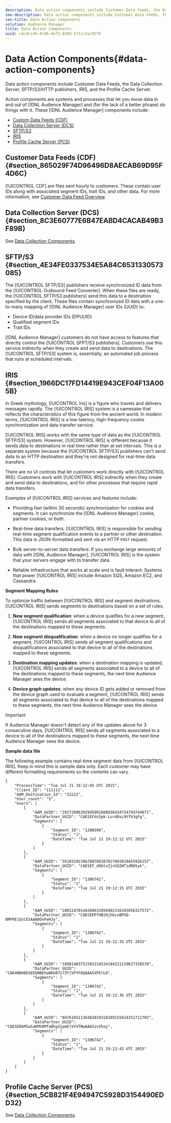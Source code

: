 ```yaml
---
description: Data action components include Customer Data Feeds, the Data Collection Server, SFTP/S3/HTTP publishers, IRIS, and the Profile Cache Server.
seo-description: Data action components include Customer Data Feeds, the Data Collection Server, SFTP/S3/HTTP publishers, IRIS, and the Profile Cache Server.
seo-title: Data Action Components
solution: Audience Manager
title: Data Action Components
uuid: c4c4cc46-8c96-4ef5-8269-571cc5ac9276
---
```


# Data Action Components{#data-action-components}

Data action components include Customer Data Feeds, the Data Collection Server, SFTP/S3/HTTP publishers, IRIS, and the Profile Cache Server.

<!-- 

c_compact.xml

 -->

Action components are systems and processes that let you move data in and out of [!DNL Audience Manager] and (for the lack of a better phrase) do things with it. These [!DNL Audience Manager] components include:

* [Custom Data Feeds (CDF)](../../reference/system-components/components-data-action.md#section_865029F74D96496D8AECAB69D95F4D6C) 
* [Data Collection Server (DCS)](../../reference/system-components/components-data-action.md#section_8C3E60777E6B47EABD4CACAB49B3F89B) 
* [SFTP/S3](../../reference/system-components/components-data-action.md#section_4E34FE0337534E5A84C6531330573085) 
* [IRIS](../../reference/system-components/components-data-action.md#section_1966DC17FD14419E943CEF04F13A005B) 
* [Profile Cache Server (PCS)](../../reference/system-components/components-data-action.md#section_5CB821F4E94947C5928D3154490EDD32)

## Customer Data Feeds (CDF) {#section_865029F74D96496D8AECAB69D95F4D6C}

[!UICONTROL CDF] are files sent hourly to customers. These contain user IDs along with associated segment IDs, trait IDs, and other data. For more information, see [Customer Data Feed Overview](../../features/cdf-files.md#concept_114B993EC5E246AE8CDD55E695B344FC).

## Data Collection Server (DCS) {#section_8C3E60777E6B47EABD4CACAB49B3F89B}

See [Data Collection Components](../../reference/system-components/components-data-collection.md#concept_66CFFEBF5E8B41ED94082D562A93506E).

## SFTP/S3 {#section_4E34FE0337534E5A84C6531330573085}

The [!UICONTROL SFTP/S3] publishers receive synchronized ID data from the [!UICONTROL Outbound Feed Converter]. When these files are ready, the [!UICONTROL SFTP/S3 publishers] send this data to a destination specified by the client. These files contain synchronized ID data with a one-to-many mapping of [!DNL Audience Manager] user IDs (UUID) to:

* Device ID/data provider IDs (DPUUID) 
* Qualified segment IDs 
* Trait IDs

[!DNL Audience Manager] customers do not have access to features that directly control the [!UICONTROL SFPT/S3 publishers]. Customers use this service indirectly when they create and send data to destinations. The [!UICONTROL SFTP/S3] system is, essentially, an automated job process that runs at scheduled intervals.

## IRIS {#section_1966DC17FD14419E943CEF04F13A005B}

In Greek mythology, [!UICONTROL Iris] is a figure who travels and delivers messages rapidly. The [!UICONTROL IRIS] system is a namesake that reflects the characteristics of this figure from the ancient world. In modern terms, [!UICONTROL IRIS] is a low-latency, high-frequency cookie synchronization and data transfer service.

[!UICONTROL IRIS] works with the same type of data as the [!UICONTROL SFTP/S3] system. However, [!UICONTROL IRIS] is different because it sends data to destinations in real time rather than at set intervals. This is a separate system because the [!UICONTROL SFTP/S3] publishers can't send data to an HTTP destination and they're not designed for real-time data transfers.

There are no UI controls that let customers work directly with [!UICONTROL IRIS]. Customers work with [!UICONTROL IRIS] indirectly when they create and send data to destinations, and for other processes that require rapid data transfers.

Examples of [!UICONTROL IRIS] services and features include:

* Providing fast (within 30 seconds) synchronization for cookies and segments. It can synchronize the [!DNL Audience Manager] cookie, partner cookies, or both. 
* Real-time data transfers. [!UICONTROL IRIS] is responsible for sending real-time segment qualification events to a partner or other destination. This data is JSON-formatted and sent via an HTTP `POST` request. 

* Bulk server-to-server data transfers: If you exchange large amounts of data with [!DNL Audience Manager], [!UICONTROL IRIS] is the system that your servers engage with to transfer data. 

* Reliable infrastructure that works at scale and is fault tolerant. Systems that power [!UICONTROL IRIS] include Amazon SQS, Amazon EC2, and Cassandra.

**Segment Mapping Rules**

To optimize traffic between [!UICONTROL IRIS] and segment destinations, [!UICONTROL IRIS] sends segments to destinations based on a set of rules.

1. **New segment qualification**: when a device qualifies for a new segment, [!UICONTROL IRIS] sends all segments associated to that device to all of the destinations mapped to these segments. 

1. **New segment disqualification**: when a device no longer qualifies for a segment, [!UICONTROL IRIS] sends all segment qualifications and disqualifications associated to that device to all of the destinations mapped to these segments. 

1. **Destination mapping updates**: when a destination mapping is updated, [!UICONTROL IRIS] sends all segments associated to a device to all of the destinations mapped to these segments, the next time Audience Manager sees the device. 

1. **Device graph updates**: when any device ID gets added or removed from the device graph used to evaluate a segment, [!UICONTROL IRIS] sends all segments associated to that device to all of the destinations mapped to these segments, the next time Audience Manager sees the device.

>[!IMPORTANT]
>
>If Audience Manager doesn't detect any of the updates above for 3 consecutive days, [!UICONTROL IRIS] sends all segments associated to a device to all of the destinations mapped to these segments, the next time Audience Manager sees the device.

**Sample data file**

The following example contains real-time segment data from [!UICONTROL IRIS]. Keep in mind this is sample data only. Each customer may have different formatting requirements so the contents can vary.

```
{
    "ProcessTime": "Tue Jul 21 19:12:45 UTC 2015",
    "Client_ID": "111111",
    "AAM_Destination_Id": "22222",
    "User_count": "5",
    "Users": [
        {
            "AAM_UUID": "28272096202945091600036434734793744071",
            "DataPartner_UUID": "CAESEFdv5pk-Lurd8vL9Yfb3qFg",
            "Segments": [
                {
                    "Segment_ID": "1200598",
                    "Status": "1",
                    "DateTime": "Tue Jul 21 19:12:12 UTC 2015"
                }
            ]
        },
        {
            "AAM_UUID": "35183292386788708387827965829455926157",
            "DataPartner_UUID": "CAESEF_d8blvZjchQ2WTzdB65yk",
            "Segments": [
                {
                    "Segment_ID": "1306742",
                    "Status": "1",
                    "DateTime": "Tue Jul 21 19:12:15 UTC 2015"
                }
            ]
        },
        {
            "AAM_UUID": "28012470144260632050402316345856327572",
            "DataPartner_UUID": "CAESEEPfHBiRjhkzvBPXQ-0MFRE|UzCESAAABOnFeHJy",
            "Segments": [
                {
                    "Segment_ID": "1306742",
                    "Status": "1",
                    "DateTime": "Tue Jul 21 19:12:33 UTC 2015"
                }
            ]
        },
        {
            "AAM_UUID": "18981483751565214534184221210627150539",
            "DataPartner_UUID": "CAK4NDH0ESEE6NBEhoWDkB7s7ZY|VPYFQQAAASXPElL0",
            "Segments": [
                {
                    "Segment_ID": "1306742",
                    "Status": "1",
                    "DateTime": "Tue Jul 21 19:12:36 UTC 2015"
                }
            ]
        },
        {
            "AAM_UUID": "04761851136483019318109155624251711702",
            "DataPartner_UUID": "CAESEDkM5aSaKMV8MfaBhgSspmE|VYnTNwAAASzvVhxy",
            "Segments": [
                {
                    "Segment_ID": "1306742",
                    "Status": "1",
                    "DateTime": "Tue Jul 21 19:12:42 UTC 2015"
                }
            ]
        }
    ]
}
```

## Profile Cache Server (PCS) {#section_5CB821F4E94947C5928D3154490EDD32}

See [Data Collection Components](../../reference/system-components/components-data-collection.md#concept_66CFFEBF5E8B41ED94082D562A93506E). 
